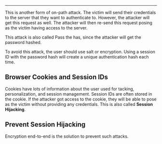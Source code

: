 
---

This is another form of on-path attack. The victim will send their credentials to the server that they want to authenticate to. However, the attacker will get this request as well. The attacker will then re-send this request posing as the victim having access to the server.

This attack is also called Pass the has, since the attacker will get the password hashed. 

To avoid this attack, the user should use salt or encryption. Using a session ID with the password hash will create a unique authentication hash each time. 

## Browser Cookies and Session IDs

Cookies have lots of information about the user used for tacking, personalization, and session management.  Session IDs are often stored in the cookie. If the attacker got access to the cookie, they will be able to pose as the victim without providing any credentials. This is also called **Session Hijacking**. 

## Prevent Session Hijacking

Encryption end-to-end is the solution to prevent such attacks.



